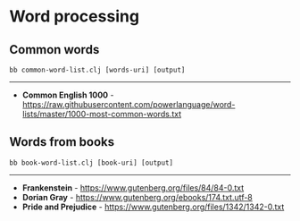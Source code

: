# Word processing

## Common words
`bb common-word-list.clj [words-uri] [output]`

---

* **Common English 1000** - https://raw.githubusercontent.com/powerlanguage/word-lists/master/1000-most-common-words.txt


## Words from books
`bb book-word-list.clj [book-uri] [output]`

---

* **Frankenstein** - https://www.gutenberg.org/files/84/84-0.txt
* **Dorian Gray** - https://www.gutenberg.org/ebooks/174.txt.utf-8
* **Pride and Prejudice** - https://www.gutenberg.org/files/1342/1342-0.txt
